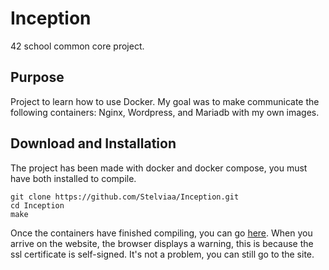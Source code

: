 # Inception
42 school common core project.
## Purpose
Project to learn how to use Docker. My goal was to make communicate the following containers: Nginx, Wordpress, and Mariadb with my own images.
## Download and Installation
The project has been made with docker and docker compose, you must have both installed to compile.
```
git clone https://github.com/Stelviaa/Inception.git
cd Inception
make
```
Once the containers have finished compiling, you can go [here](https://localhost:443).
When you arrive on the website, the browser displays a warning, this is because the ssl certificate is self-signed. It's not a problem, you can still go to the site.
